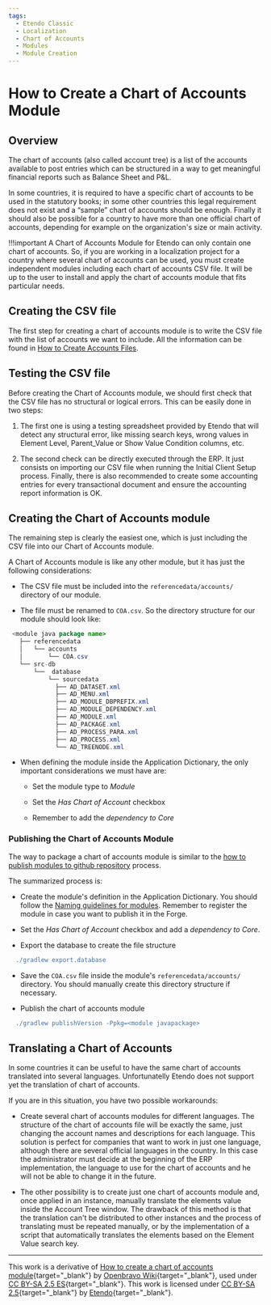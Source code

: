```yaml
---
tags: 
  - Etendo Classic
  - Localization
  - Chart of Accounts
  - Modules
  - Module Creation
---
```


# How to Create a Chart of Accounts Module

## Overview

The chart of accounts (also called account tree) is a list of the accounts available to post entries which can be structured in a way to get meaningful financial reports such as Balance Sheet and P&L.

In some countries, it is required to have a specific chart of accounts to be used in the statutory books; in some other countries this legal requirement does not exist and a “sample” chart of accounts should be enough. Finally it should also be possible for a country to have more than one official chart of accounts, depending for example on the organization's size or main activity.

!!!important
    A Chart of Accounts Module for Etendo can only contain one chart of accounts. So, if you are working in a localization project for a country where several chart of accounts can be used, you must create independent modules including each chart of accounts CSV file. It will be up to the user to install and apply the chart of accounts module that fits particular needs.

## Creating the CSV file

The first step for creating a chart of accounts module is to write the CSV file with the list of accounts we want to include. All the information can be found in [How to Create Accounts Files](How-to-Create-Accounts-Files.md).

## Testing the CSV file

Before creating the Chart of Accounts module, we should first check that the CSV file has no structural or logical errors. This can be easily done in two steps:

1. The first one is using a testing spreadsheet provided by Etendo that will detect any structural error, like missing search keys, wrong values in Element Level, Parent_Value or Show Value Condition columns, etc.

2. The second check can be directly executed through the ERP. It just consists on importing our CSV file when running the Initial Client Setup process.
Finally, there is also recommended to create some accounting entries for every transactional document and ensure the accounting report information is OK.

## Creating the Chart of Accounts module

The remaining step is clearly the easiest one, which is just including the CSV file into our Chart of Accounts module.

A Chart of Accounts module is like any other module, but it has just the following considerations:

- The CSV file must be included into the `referencedata/accounts/` directory of our module.

- The file must be renamed to `COA.csv`. So the directory structure for our module should look like:

```java
 <module java package name>
   ├── referencedata 
   │   └── accounts 
   │       └── COA.csv 
   └── src-db 
       └──  database 
           └── sourcedata 
             ├── AD_DATASET.xml 
             ├── AD_MENU.xml 
             ├── AD_MODULE_DBPREFIX.xml 
             ├── AD_MODULE_DEPENDENCY.xml 
             ├── AD_MODULE.xml 
             ├── AD_PACKAGE.xml 
             ├── AD_PROCESS_PARA.xml 
             ├── AD_PROCESS.xml 
             └── AD_TREENODE.xml            
```

- When defining the module inside the Application Dictionary, the only important considerations we must have are:

    - Set the module type to *Module*

    - Set the *Has Chart of Account* checkbox

    - Remember to add the *dependency to Core*

### Publishing the Chart of Accounts Module

The way to package a chart of accounts module is similar to the [how to publish modules to github repository](https://docs.etendo.software/latest/developer-guide/etendo-classic/how-to-guides/how-to-publish-modules-to-github-repository/) process.

The summarized process is:

- Create the module's definition in the Application Dictionary. You should follow the [Naming guidelines for modules](../../../developer-guide/etendo-classic/concepts/naming-guidelines-for-modules.md). Remember to register the module in case you want to publish it in the Forge.

- Set the *Has Chart of Account* checkbox and add a *dependency to Core*.

- Export the database to create the file structure

``` gradle title="Terminal"
  ./gradlew export.database
```

- Save the `COA.csv` file inside the module's `referencedata/accounts/` directory. You should manually create this directory structure if necessary.

- Publish the chart of accounts module

``` gradle title="Terminal"
  ./gradlew publishVersion -Ppkg=<module javapackage>
```
## Translating a Chart of Accounts

In some countries it can be useful to have the same chart of accounts translated into several languages. Unfortunatelly Etendo does not support yet the translation of chart of accounts.

If you are in this situation, you have two possible workarounds:

- Create several chart of accounts modules for different languages. The structure of the chart of accounts file will be exactly the same, just changing the account names and descriptions for each language. This solution is perfect for companies that want to work in just one language, although there are several official languages in the country. In this case the administrator must decide at the beginning of the ERP implementation, the language to use for the chart of accounts and he will not be able to change it in the future.

- The other possibility is to create just one chart of accounts module and, once applied in an instance, manually translate the elements value inside the Account Tree window. The drawback of this method is that the translation can't be distributed to other instances and the process of translating must be repeated manually, or by the implementation of a script that automatically translates the elements based on the Element Value search key.

---

This work is a derivative of [How to create a chart of accounts module](https://wiki.openbravo.com/wiki/How_to_create_a_Chart_of_Accounts_Module){target="\_blank"} by [Openbravo Wiki](http://wiki.openbravo.com/wiki/Welcome_to_Openbravo){target="\_blank"}, used under [CC BY-SA 2.5 ES](https://creativecommons.org/licenses/by-sa/2.5/es/){target="\_blank"}. This work is licensed under [CC BY-SA 2.5](https://creativecommons.org/licenses/by-sa/2.5/){target="\_blank"} by [Etendo](https://etendo.software){target="\_blank"}.
